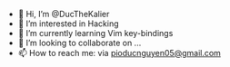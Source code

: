 - 👋 Hi, I’m @DucTheKalier
- 👀 I’m interested in Hacking
- 🌱 I’m currently learning Vim key-bindings
- 💞️ I’m looking to collaborate on ...
- 📫 How to reach me: via pioducnguyen05@gmail.com

<!---
DucTheKalier/DucTheKalier is a ✨ special ✨ repository because its `README.md` (this file) appears on your GitHub profile.
You can click the Preview link to take a look at your changes.
--->
